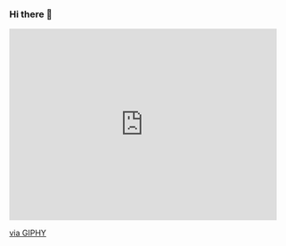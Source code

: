 ### Hi there 👋

<iframe src="https://giphy.com/embed/p4NLw3I4U0idi" width="480" height="344" frameBorder="0" class="giphy-embed" allowFullScreen></iframe><p><a href="https://giphy.com/gifs/programmer-p4NLw3I4U0idi">via GIPHY</a></p>

<!--
**gabriel2023564/gabriel2023564** is a ✨ _special_ ✨ repository because its `README.md` (this file) appears on your GitHub profile.

Here are some ideas to get you started:

- 🔭 I’m currently working on ...
- 🌱 I’m currently learning ...
- 👯 I’m looking to collaborate on ...
- 🤔 I’m looking for help with ...
- 💬 Ask me about ...
- 📫 How to reach me: ...
- 😄 Pronouns: ...
- ⚡ Fun fact: ...
-->
